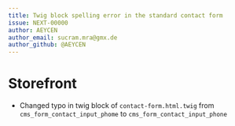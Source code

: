 ```yaml
---
title: Twig block spelling error in the standard contact form
issue: NEXT-00000
author: AEYCEN
author_email: sucram.mra@gmx.de
author_github: @AEYCEN
---
```


# Storefront
* Changed typo in twig block of `contact-form.html.twig` from `cms_form_contact_input_phome` to `cms_form_contact_input_phone`
